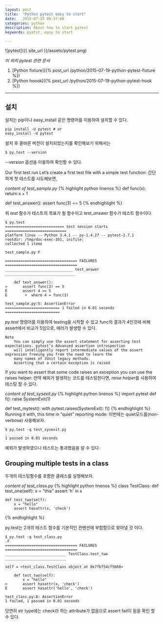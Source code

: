 ```yaml
---
layout: post
title:  "Python pytest easy to start"
date:   2015-07-25 00:37:00
categories: python
description: About how to start pytest
keywords: pyetst, easy to start

---
```


![pytest]({{ site_url }}/assets/pytest.png)

*이 외의 pytest 관련 문서*

1. [Python fixture]({% post_url /python/2015-07-19-python-pytest-fixture %})
1. [Python hoook]({% post_url /python/2015-07-19-python-pytest-hook %})

---

## 설치

설치는 pip이나 easy_install 같은 명령어를 이용하여 설치할 수 있다.

    pip install -U pytest # or
    easy_install -U pytest

설치 후 올바른 버전이 설치되었는지를 확인해보기 위해서는

    $ py.test --version

*--version* 옵션을 이용하여 확인할 수 있다.

Our first test run
Let’s create a first test file with a simple test function:
간단하게 첫 테스트를 시도해보면,

*content of test_sample.py*
{% highlight python linenos %}
def func(x):
    return x + 1

def test_answer():
    assert func(3) == 5
{% endhighlight %}

위 *test* 함수가 테스트의 목표가 될 함수이고 *test_answer* 함수가 테스트 함수이다.

    $ py.test
    =========================== test session starts ============================
    platform linux -- Python 3.4.1 -- py-1.4.27 -- pytest-2.7.1
    rootdir: /tmp/doc-exec-101, inifile:
    collected 1 items

    test_sample.py F

    ================================= FAILURES =================================
    _______________________________ test_answer ________________________________

        def test_answer():
    >       assert func(3) == 5
    E       assert 4 == 5
    E        +  where 4 = func(3)

    test_sample.py:5: AssertionError
    ========================= 1 failed in 0.01 seconds =========================

*py.test* 명령어를 이용하여 testing을 시작할 수 있고 func의 결과가 4인것에 비해 assert에서 비교가 5임으로, 에러가 발생할 수 있다.

    Note
        You can simply use the assert statement for asserting test expectations. pytest’s Advanced assertion introspection
        will intelligently report intermediate values of the assert expression freeing you from the need to learn the
        many names of JUnit legacy methods.
        Asserting that a certain exception is raised

If you want to assert that some code raises an exception you can use the raises helper:
만약 예외가 발생하는 코드를 테스팅한다면, *raise helper*를 사용하여 테스팅 할 수 있다.

*content of test_sysexit.py*
{% highlight python linenos %}
import pytest
def f():
    raise SystemExit(1)

def test_mytest():
    with pytest.raises(SystemExit):
        f()
{% endhighlight %}
Running it with, this time in “quiet” reporting mode:
이번에는 quiet모드를(non-verbose) 사용해보자.

    $ py.test -q test_sysexit.py
    .
    1 passed in 0.01 seconds

예외가 발생하였으나 테스트는 통과했음을 알 수 있다.

## Grouping multiple tests in a class

두개의 테스팅함수를 포함한 클래스를 실행해보자.

*content of test_class.py*
{% highlight python linenos %}
class TestClass:
    def test_one(self):
        x = "this"
        assert 'h' in x

    def test_two(self):
        x = "hello"
        assert hasattr(x, 'check')
{% endhighlight %}

 py.test는 2개의 테스트 함수를 기본적인 컨벤션에 부합함으로 찾아낼 것 이다.

    $ py.test -q test_class.py
    .F
    ================================= FAILURES =================================
    ____________________________ TestClass.test_two ____________________________

    self = <test_class.TestClass object at 0x7fbf54cf5668>

        def test_two(self):
            x = "hello"
    >       assert hasattr(x, 'check')
    E       assert hasattr('hello', 'check')

    test_class.py:8: AssertionError
    1 failed, 1 passed in 0.01 seconds

당연히 str type에는 check라 하는 attribute가 없음으로 assert fail이 됨을 확인 할 수 있다.
